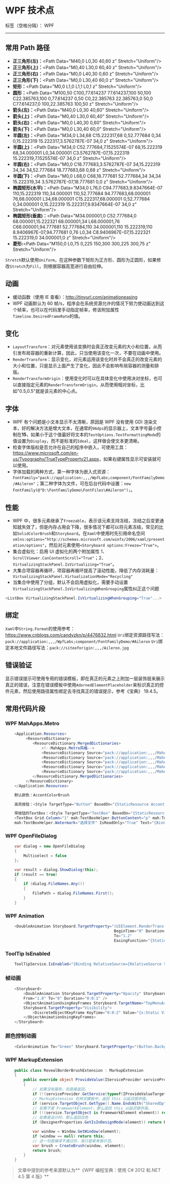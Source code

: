 ﻿# WPF 技术点

标签（空格分隔）： WPF

---

## 常用 Path 路径

- **正三角形(左)：**&lt;Path Data="M40,0 L0,30 40,60 z" Stretch="Uniform"/&gt;
- **正三角形(上)：**&lt;Path Data="M0,40 L30,0 60,40 z" Stretch="Uniform"/&gt;
- **正三角形(右)：**&lt;Path Data="M0,0 L40,30 0,60 z" Stretch="Uniform"/&gt;
- **正三角形(下)：**&lt;Path Data="M0,0 L30,40 60,0 z" Stretch="Uniform"/&gt;
- **矩形：**&lt;Path Data="M0,0 L1,0 L1,1 L0,1 z" Stretch="Uniform"/&gt;
- **圆形：**&lt;Path Data="M100,50 C100,77.614237 77.614237,100 50,100 C22.385763,100 0,77.614237 0,50 C0,22.385763 22.385763,0 50,0 C77.614237,0 100,22.385763 100,50 z" Stretch="Uniform"/&gt;
- **箭头(左)：**&lt;Path Data="M40,0 L0,30 40,60" Stretch="Uniform"/&gt;
- **箭头(上)：**&lt;Path Data="M0,40 L30,0 60,40" Stretch="Uniform"/&gt;
- **箭头(右)：**&lt;Path Data="M0,0 L40,30 0,60" Stretch="Uniform"/&gt;
- **箭头(下)：**&lt;Path Data="M0,0 L30,40 60,0" Stretch="Uniform"/&gt;
- **半圆(左)：**&lt;Path Data="M34,0 L34,68 C15.222317,68 0,52.777684 0,34 0,15.222319 15.222317,3.5762787E-07 34,0 z" Stretch="Uniform"/&gt;
- **半圆(上)：**&lt;Path Data="M34,0 C52.777684,7.1525574E-07 68,15.222319 68,34.000001 L0,34.000001 C3.5762787E-07,15.222319 15.222319,7.1525574E-07 34,0 z" Stretch="Uniform"/&gt;
- **半圆(右)：**&lt;Path Data="M0,0 C18.777683,3.5762787E-07 34,15.222319 34,34 34,52.777684 18.777683,68 0,68 z" Stretch="Uniform"/&gt;
- **半圆(下)：**&lt;Path Data="M0,0 L68,0 C68,18.777681 52.777684,34 34,34 15.222319,34 3.5762787E-07,18.777681 0,0 z" Stretch="Uniform"/&gt;
- **椭圆矩形(水平)：**&lt;Path Data="M34,0 L76,0 C94.777683,9.8347664E-07 110,15.222319 110,34.000001 110,52.777684 94.777683,68.000001 76,68.000001 L34,68.000001 C15.222317,68.000001 0,52.777684 0,34.000001 0,15.222319 15.222317,9.8347664E-07 34,0 z" Stretch="Uniform"/&gt;
- **椭圆矩形(垂直)：**&lt;Path Data="M34.000001,0 C52.777684,0 68.000001,15.222321 68.000001,34 L68.000001,76 C68.000001,94.777681 52.777684,110 34.000001,110 15.222319,110 8.9406967E-07,94.777681 0,76 L0,34 C8.9406967E-07,15.222321 15.222319,0 34.000001,0 z" Stretch="Uniform"/&gt;
- **菱形:**&lt;Path Data="M150,0 L0,75 0,225 150,300 300,225 300,75 z" Stretch="Uniform"/&gt;

`Stretch`默认使用`Uniform`，在这种参数下矩形为正方形、圆形为正圆形，如果修改`Stretch`为`Fill`，则根据容器高宽进行自由拉伸。

## 动画

- 缓动函数（使用 IE 查看）：<http://tinyurl.com/animationeasing>
- WPF 动画默认为 60 帧/s，程序会在系统资源允许的情况下努力使动画达到这个帧率，也可以在代码里手动指定帧率，修该附加属性`Timeline.DesiredFrameRate`的值。

## 变化

- `LayoutTransform`：对元素使用该变换时会真正改变元素的大小和位置，从而引发布局容器的重新计算，因此，只当使用该变化一次，不要在动画中使用。
- `RenderTransform`：显示变化，对元素运用该变化时并不会真正的改变元素的大小和位置，只是显示上面产生了变化，因此不会影响布局容器的测量和排版。
- `RenderTransformOrigin`：使用变化时可以在具体变化中使用决对坐标，也可以直接指定元素的`RenderTransformOrigin`，从而使用相对坐标，比如"0.5,0.5"就是该元素的中心点。

## 字体

- WPF 有个问题是小文本显示不太清晰，原因是 WPF 没有使用 GDI 渲染文本，好的解决方法是增大文本，在通常的`96dpi`的显示器上，文本字号最小控制在**15**，如果小于这个值最好将文本的`TextOptions.TextFormattingMode`的值设置为`Display`，而不是标准的`Ideal`，这样做会使文本更清晰。
- 检查字体版权是否允许在自己的程序中嵌入，可使用工具：<https://www.microsoft.com/en-us/Typography/TrueTypeProperty21.aspx>，如果右键属性显示可安装就可以使用。
- 字体加载的两种方式，第一种字体为嵌入式资源：`FontFamily="pack://application:,,,/WpfLabs;component/FontFamilyDemo/#Aileron"`；第二种字体为文件，可在后台代码中设置：`new FontFamily(@"D:\FontFamilyDemo\FontFiles\#Aileron");`。

## 性能

- WPF 中，很多元素继承了`Freezable`，表示该元素支持冻结，冻结之后变更通知就失效了，但是内存占用会下降，很多情况下都可以将元素冻结，常见的比如`SolidColorBrush`和`Storyboard`。在`Xaml`中使用时先引用命名空间`xmlns:options="http://schemas.microsoft.com/winfx/2006/xaml/presentation/options"`，然后对元素使用`<Storyboard options:Freeze="True">`。
- 集合虚拟化：启用 UI 虚拟化的两个附加属性 1、`ScrollViewer.CanContentScroll="True"`；2、`VirtualizingStackPanel.IsVirtualizing="True"`。
- 大集合项容器再循环，项容器再循环提高了滚动性能，降低了内存消耗量：`VirtualizingStackPanel.VirtualizationMode="Recycling"`
- 当集合中使用了分组，默认不会启用虚拟化，需要手动设置`VirtualizingStackPanel.IsVirtualizingWhenGrouping`属性纠正这个问题

```csharp
<ListBox VirtualizingStackPanel.IsVirtualizingWhenGrouping="True"...>
```

## 绑定

`Xaml`中`String.Format`的使用参考：<https://www.cnblogs.com/candyzkn/p/4476832.html>
`Uri`绑定资源路径写法：`pack://application:,,,/WpfLabs;component/FontFamilyDemo/#Aileron`
`Uri`绑定本地文件路径写法：`pack://siteoforigin:,,,/Aileron.jpg`

## 错误验证

显示错误提示可使用专用的错误模板，即在真正的元素之上附加一层装饰层来展示真正的错误，注意在错误模板中使用`AdornedElementPlaceholder`来标识真正的控件元素，然后使用路径属性绑定去寻找真正的错误提示，参考《宝典》 19.4.5。

## 常用代码片段

### WPF MahApps.Metro

```csharp
    <Application.Resources>
         <ResourceDictionary>
            <ResourceDictionary.MergedDictionaries>
                <!--MahApps.Metro风格-->
                <ResourceDictionary Source="pack://application:,,,/MahApps.Metro;component/Styles/Controls.xaml" />
                <ResourceDictionary Source="pack://application:,,,/MahApps.Metro;component/Styles/Fonts.xaml" />
                <ResourceDictionary Source="pack://application:,,,/MahApps.Metro;component/Styles/Colors.xaml" />
                <ResourceDictionary Source="pack://application:,,,/MahApps.Metro;component/Styles/Accents/Blue.xaml" />
                <ResourceDictionary Source="pack://application:,,,/MahApps.Metro;component/Styles/Accents/BaseLight.xaml" />
            </ResourceDictionary.MergedDictionaries>
         </ResourceDictionary>
    </Application.Resources>
```

```csharp
    默认颜色：AccentColorBrush
```

```csharp
    高亮按钮：<Style TargetType="Button" BasedOn="{StaticResource AccentedSquareButtonStyle}" />
```

```csharp
    带按钮的TextBox：<Style TargetType="TextBox" BasedOn="{StaticResource MetroButtonTextBox}" />
    <TextBox Grid.Column="1" mah:TextBoxHelper.ButtonContent="p" mah:TextBoxHelper.ButtonCommand="{Binding FileSelectedCommand}"
    mah:TextBoxHelper.Watermark="选择文件" IsReadOnly="True" Text="{Binding FilePath, Mode=OneWay}"/>
```

### WPF OpenFileDialog

```csharp
    var dialog = new OpenFileDialog
    {
        Multiselect = false
    };

    var result = dialog.ShowDialog(this);
    if (result == true)
    {
        if (dialog.FileNames.Any())
        {
            FilePath = dialog.FileNames.First();
        }
    }
```

### WPF Animation

```csharp
    <DoubleAnimation Storyboard.TargetProperty="(UIElement.RenderTransform).(TransformGroup.Children)[0].(ScaleTransform.ScaleX)"
                                                BeginTime="0" Duration="{StaticResource Duration.Tiny}" From="1"
                                                To="1.2"
                                                EasingFunction="{StaticResource SineEaseOut}" />
```

### ToolTip IsEnabled

```csharp
    ToolTipService.IsEnabled="{Binding RelativeSource={RelativeSource Self}, Path=ToolTip, Converter={x:Static converters:StaticConverterHelper.SuperConverter}}"
```

### 帧动画

```csharp
    <Storyboard>
        <DoubleAnimation Storyboard.TargetProperty="Opacity" Storyboard.TargetName="TopMenuArea"
        From="1.0" To="0" Duration="0:0:1" />
        <ObjectAnimationUsingKeyFrames Storyboard.TargetName="TopMenuArea"
        Storyboard.TargetProperty="Visibility">
            <DiscreteObjectKeyFrame KeyTime="0:0:2" Value="{x:Static Visibility.Collapsed}" />
        </ObjectAnimationUsingKeyFrames>
    </Storyboard>
```

### 颜色控制动画

```csharp
    <ColorAnimation To="Green" Storyboard.TargetProperty="(Button.Background).(SolidColorBrush.Color)" FillBehavior="Stop" Duration="0:0:1"/>
```

### WPF MarkupExtension

```csharp
    public class RevealBorderBrushExtension : MarkupExtension
    {
        public override object ProvideValue(IServiceProvider serviceProvider)
        {
            // 如果没有服务，则直接返回。
            if (!(serviceProvider.GetService(typeof(IProvideValueTarget)) is IProvideValueTarget service)) return null;
            // MarkupExtension 在样式模板中，返回 this 以延迟提供值。
            if (service.TargetObject.GetType().Name.EndsWith("SharedDp")) return this;
            // 如果不是 FrameworkElement，那么返回 this 以延迟提供值。
            if (!(service.TargetObject is FrameworkElement element)) return this;
            // 如果是设计时，那么返回白色
            if (DesignerProperties.GetIsInDesignMode(element)) return Brushes.White;

            var window = Window.GetWindow(element);
            if (window == null) return this;
            // 这一句是编译不通过的，我只是拿来做示范。
            var brush = CreateBrush(window, element);
            return brush;
        }
    }
```

> 文章中提到的参考来源默认为**《WPF 编程宝典：使用 C# 2012 和.NET 4.5 第 4 版》**
